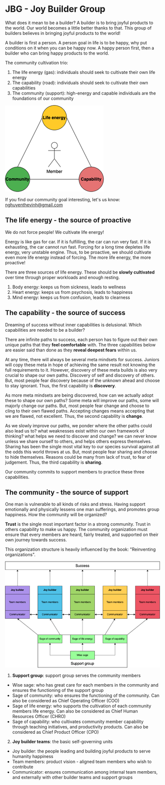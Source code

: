 # JBG - Joy Builder Group
What does it mean to be a builder? A builder is to bring joyful products to the world. Our world becomes a little better thanks to that. This group of builders believes in bringing joyful products to the world!

A builder is first a person. A person goal in life is to be happy, why put conditions on it when you can be happy now. A happy person first, then a builder who can bring happy products to the world. 

The community cultivation trio:
1. The life energy (gas): individuals should seek to cultivate their own life energy
2. The capability (road): individuals should seek to cultivate their own capabilities
3. The community (support): high-energy and capable individuals are the foundations of our community

![](./Assets/cultivation_trio.drawio.png)

If you find our community goal interesting, let's us know: nghuyenthevinh@gmail.com
## The life energy - the source of proactive
We do not force people! We cultivate life energy!

Energy is like gas for car. If it is fulfilling, the car can run very fast. If it is exhausting, the car cannot run fast. Forcing for a long time depletes life energy, very unstable engine. Thus, to be proactive, we should cultivate even more life energy instead of forcing. The more life energy, the more proactive!

There are three sources of life energy. These should be **slowly cultivated** over time through proper workloads and enough resting.
1. Body energy: keeps us from sickness, leads to wellness
2. Heart energy: keeps us from psychosis, leads to happiness
3. Mind energy: keeps us from confusion, leads to clearness
## The capability - the source of success
Dreaming of success without inner capabilities is delusional. Which capabilities are needed to be a builder?

There are infinite paths to success, each person has to figure out their own unique paths that they **feel comfortable** with. The three capabilities below are easier said than done as they **reveal deepest fears** within us.

At any time, there will always be several meta mindsets for success. Juniors will copy these meta in hope of achieving the same result not knowing the full requirements to it. However, discovery of these meta builds is also very crucial to shape our own paths. Discovery of self and discovery of others. But, most people fear discovery because of the unknown ahead and choose to stay ignorant. Thus, the first capability is **discovery**. 

As more meta mindsets are being discovered, how can we actually adopt these to shape our own paths? Some meta will improve our paths, some will majorly change our paths. But, most people fear change and choose to cling to their own flawed paths. Accepting changes means accepting that we are flawed, not excellent. Thus, the second capability is **change**.

As we slowly improve our paths, we ponder where the other paths could also lead us to? what weaknesses exist within our own framework of thinking? what helps we need to discover and change? we can never know unless we share ourself to others, and helps others express themselves. Sharing has been the single most vital key to our species survival against all the odds this world throws at us. But, most people fear sharing and choose to hide themselves. Reasons could be many from lack of trust, to fear of judgement. Thus, the third capability is **sharing**.

Our community commits to support members to practice these three capabilities.
## The community - the source of support
One man is vulnerable to all kinds of risks and stress. Having support emotionally and physically lessens one man sufferings, and promotes group happiness. How the community will be organized?

**Trust** is the single most important factor in a strong community. Trust in others capability to make us happy. The community organization must ensure that every members are heard, fairly treated, and supported on their own journey towards success.

This organization structure is heavily influenced by the book: "Reinventing organizations".

![](./Assets/JSG_org_arch.drawio.png)

1. **Support group**: support group serves the community members
* Wise sage: who has great care for each members in the community and ensures the functioning of the support group
* Sage of community: who ensures the functioning of the community. Can also be considered as Chief Operating Officer (COO)
* Sage of life energy: who supports the cultivation of each community members life energy. Can also be considered as Chief Human Resources Officer (CHRO)
* Sage of capability: who cultivates community member capability through teaching initiatives, and productivity products. Can also be considered as Chief Product Officer (CPO)

2. **Joy builder teams**: the basic self-governing units
* Joy builder: the people leading and building joyful products to serve humanity happiness
* Team members: product vision - aligned team members who wish to contribute
* Communicator: ensures communication among internal team members, and externally with other builder teams and support groups
